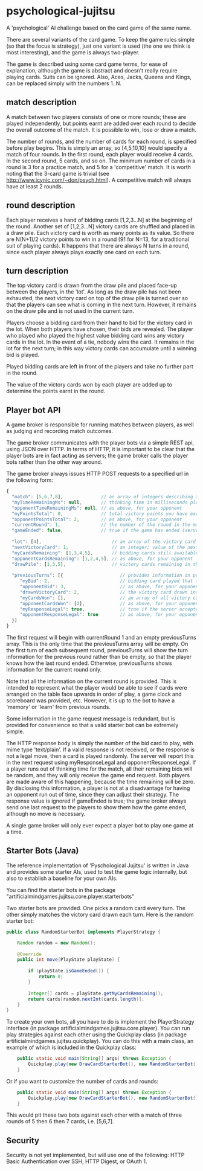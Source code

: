 psychological-jujitsu
=====================

A 'psychological' AI challenge based on the card game of the same name.

There are several variants of the card game. To keep the game rules simple (so that the focus is strategy), just one variant is used (the one we think is most interesting),
and the game is always two-player.

The game is described using some card game terms, for ease of explanation, although the game is abstract and doesn't really require playing cards. Suits can be ignored.
Also, Aces, Jacks, Queens and Kings, can be replaced simply with the numbers 1..N.

match description
-----------------

A match between two players consists of one or more rounds; these are played independently, but points earnt are added over each round to decide the overall outcome of the
match. It is possible to win, lose or draw a match.

The number of rounds, and the number of cards for each round, is specified before play begins. This is simply an array, so [4,5,10,10] would specify a match of four rounds.
In the first round, each player would receive 4 cards. In the second round, 5 cards, and so on. The minimum number of cards in a round is 3 for a practice match, and 5 for
a 'competitive' match. It is worth noting that the 3-card game is trivial (see http://www.icynic.com/~don/psych.html). A competitive match will always have at least 2 rounds.

round description
-----------------

Each player receives a hand of bidding cards [1,2,3...N] at the beginning of the round. Another set of [1,2,3...N] victory cards are shuffled and placed in a draw pile.
Each victory card is worth as many points as its value. So there are N(N+1)/2 victory points to win in a round (91 for N=13, for a traditional suit of playing cards).
It happens that there are always N turns in a round, since each player always plays exactly one card on each turn.

turn description
----------------

The top victory card is drawn from the draw pile and placed face-up between the players, in the 'lot'. As long as the draw pile has not been exhausted, the next victory
card on top of the draw pile is turned over so that the players can see what is coming in the next turn. However, it remains on the draw pile and is not used in the
current turn.

Players choose a bidding card from their hand to bid for the victory card in the lot. When both players have chosen, their bids are revealed. The player who played who
played the highest value bidding card wins any victory cards in the lot. In the event of a tie, nobody wins the card. It remains in the lot for the next turn; in this
way victory cards can accumulate until a winning bid is played.

Played bidding cards are left in front of the players and take no further part in the round.

The value of the victory cards won by each player are added up to determine the points earnt in the round.

Player bot API
--------------

A game broker is responsible for running matches between players, as well as judging and recording match outcomes.

The game broker communicates with the player bots via a simple REST api, using JSON over HTTP. In terms of HTTP, it is important to be clear that the player bots are in
fact acting as servers; the game broker calls the player bots rather than the other way around.

The game broker always issues HTTP POST requests to a specified url in the following form:

```javascript
{
  "match": [5,6,7,8],              // an array of integers describing the number of rounds, and highest card value each round
  "myTimeRemainingMs": null,       // thinking time in milliseconds player has left this match; null if unlimited.
  "opponentTimeRemainingMs": null, // as above, for your opponent
  "myPointsTotal": 0,              // total victory points you have earnt in the match so far
  "opponentPointsTotal": 2,        // as above, for your opponent
  "currentRound": 1,               // the number of the round in the match, beginning with 1
  "gameEnded": false,              // true if the game has ended (server reserves right to end match early)
  
  "lot": [4],                          // an array of the victory card values currently being bid for
  "nextVictoryCard": 1,                // an integer; value of the next victory card on the draw pile; null on last turn
  "myCardsRemaining": [1,3,4,5],       // bidding cards still available for play this round
  "opponentCardsRemaining": [1,2,4,5], // as above, for your opponent
  "drawPile": [1,3,5],                 // victory cards remaining in the draw pile, in value order (NOT play order) 
  
  "previousTurns": [{                     // provides information on previous turns (see below for details) 
     "myBid": 2,                          // bidding card played that turn
     "opponentBid": 3,                    // as above, for your opponent
     "drawnVictoryCard": 2,               // the victory card drawn into the lot that turn
     "myCardsWon": [],                    // an array of all victory cards won by you from the lot on that turn
     "opponentCardsWon": [2],             // as above, for your opponent
     "myResponseLegal": true,             // true if the server accepted the response from your player bot
     "opponentResponseLegal": true        // as above, for your opponent
  }]
}
```

The first request will begin with currentRound 1 and an empty previousTurns array. This is the only time that the previousTurns array
will be empty. On the first turn of each subsequent round, previousTurns will show the turn information for the previous round rather
than be empty, so that the player knows how the last round ended. Otherwise, previousTurns shows information for the current round only.

Note that all the information on the current round is provided. This is intended to represent what the player would be able to see if
cards were arranged on the table face upwards in order of play, a game clock and scoreboard was provided, etc. However, it is up to the bot
to have a 'memory' or 'learn' from previous rounds.

Some information in the game request message is redundant, but is provided for convenience so that a valid starter bot can be extremely simple.

The HTTP response body is simply the number of the bid card to play, with mime type 'text/plain'. If a valid response is not received, or the response
is not a legal move, then a card is played randomly. The server will report this in the next request using myResponseLegal and opponentResponseLegal.
If a player runs out of thinking time for the match, all their remaining bids will be random, and they will only receive the game end request. Both players
are made aware of this happening, because the time remaining will be zero. By disclosing this information, a player is not at a disadvantage for having an
opponent run out of time, since they can adjust their strategy. The response value is ignored if gameEnded is true; the game broker always send one last
request to the players to show them how the game ended, although no move is necessary.

A single game broker will only ever expect a player bot to play one game at a time.

Starter Bots (Java)
-------------------

The reference implementation of 'Pyschological Jujitsu' is written in Java and provides some starter AIs, used to test the game logic internally,
but also to establish a baseline for your own AIs.

You can find the starter bots in the package "artificialmindgames.jujitsu.core.player.starterbots"

Two starter bots are provided. One picks a random card every turn. The other simply matches the victory card drawn each turn. Here is the
random starter bot:

```java
public class RandomStarterBot implements PlayerStrategy {

	Random random = new Random();
	
	@Override
	public int move(PlayState playState) {
		
    	if (playState.isGameEnded()) {
    		return 0;
    	}
    	
    	Integer[] cards = playState.getMyCardsRemaining();
    	return cards[random.nextInt(cards.length)];
	}
}
```

To create your own bots, all you have to do is implement the PlayerStrategy interface (in package artificialmindgames.jujitsu.core.player).
You can run play strategies against each other using the Quickplay class (in package artificialmindgames.jujitsu.quickplay). You can
do this with a main class, an example of which is included in the Quickplay class:

```java
	public static void main(String[] args) throws Exception {
		Quickplay.play(new DrawCardStarterBot(), new RandomStarterBot());
	}
```

Or if you want to customize the number of cards and rounds:

```java
	public static void main(String[] args) throws Exception {
		Quickplay.play(new DrawCardStarterBot(), new RandomStarterBot(), 5, 6, 7);
	}
```

This would pit these two bots against each other with a match of three rounds of 5 then 6 then 7 cards, i.e. [5,6,7].

Security
--------

Security is not yet implemented, but will use one of the following: HTTP Basic Authentication over SSH, HTTP Digest, or OAuth 1.